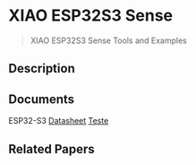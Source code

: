 # XIAO ESP32S3 Sense
> XIAO ESP32S3 Sense Tools and Examples

## Description


## Documents
ESP32-S3 [Datasheet]([https://github.com/](https://github.com/SCorreiaPT/XIAO_ESP32S3_Sense/blob/main/Documents/OV2640-datasheet.pdf)https://github.com/SCorreiaPT/XIAO_ESP32S3_Sense/blob/main/Documents/OV2640-datasheet.pdf)
[Teste](www.google.com)

## Related Papers
